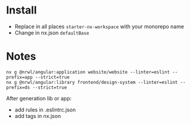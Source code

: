 # Install

- Replace in all places `starter-nx-workspace` with your monorepo name
- Change in nx.json `defaultBase`

# Notes

```
nx g @nrwl/angular:application website/website --linter=eslint --prefix=app --strict=true
nx g @nrwl/angular:library frontend/design-system --linter=eslint --prefix=ds --strict=true
```

After generation lib or app:

- add rules in .eslintrc.json
- add tags in nx.json
